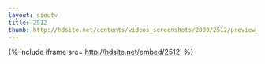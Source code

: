 ```yaml
---
layout: sieutv
title: 2512
thumb: http://hdsite.net/contents/videos_screenshots/2000/2512/preview_360p.mp4.jpg
---
```

{% include iframe src='http://hdsite.net/embed/2512' %}
 
